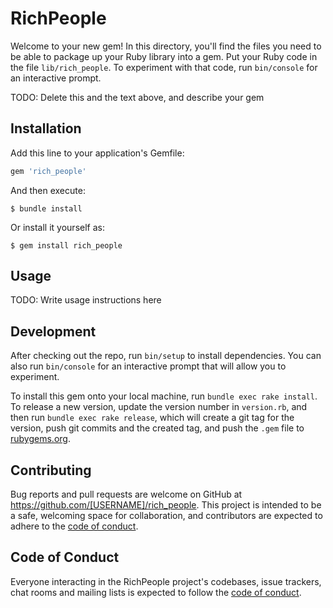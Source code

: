 # RichPeople

Welcome to your new gem! In this directory, you'll find the files you need to be able to package up your Ruby library into a gem. Put your Ruby code in the file `lib/rich_people`. To experiment with that code, run `bin/console` for an interactive prompt.

TODO: Delete this and the text above, and describe your gem

## Installation

Add this line to your application's Gemfile:

```ruby
gem 'rich_people'
```

And then execute:

    $ bundle install

Or install it yourself as:

    $ gem install rich_people

## Usage

TODO: Write usage instructions here

## Development

After checking out the repo, run `bin/setup` to install dependencies. You can also run `bin/console` for an interactive prompt that will allow you to experiment.

To install this gem onto your local machine, run `bundle exec rake install`. To release a new version, update the version number in `version.rb`, and then run `bundle exec rake release`, which will create a git tag for the version, push git commits and the created tag, and push the `.gem` file to [rubygems.org](https://rubygems.org).

## Contributing

Bug reports and pull requests are welcome on GitHub at https://github.com/[USERNAME]/rich_people. This project is intended to be a safe, welcoming space for collaboration, and contributors are expected to adhere to the [code of conduct](https://github.com/[USERNAME]/rich_people/blob/master/CODE_OF_CONDUCT.md).

## Code of Conduct

Everyone interacting in the RichPeople project's codebases, issue trackers, chat rooms and mailing lists is expected to follow the [code of conduct](https://github.com/[USERNAME]/rich_people/blob/master/CODE_OF_CONDUCT.md).
